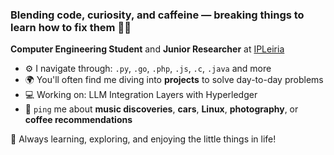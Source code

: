 ### Blending code, curiosity, and caffeine — breaking things to learn how to fix them 🔧💡

**Computer Engineering Student** and  **Junior Researcher** at [IPLeiria](https://www.ipleiria.pt)

- ⚙️ I navigate through: `.py`, `.go`, `.php`, `.js`, `.c`, `.java` and more
- 🌍 You'll often find me diving into **projects** to solve day-to-day problems
- 💻 Working on: LLM Integration Layers with Hyperledger
- 💬 `ping` me about **music discoveries**, **cars**, **Linux**, **photography**, or **coffee recommendations**

🦆 Always learning, exploring, and enjoying the little things in life!
